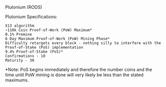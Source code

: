 Plutonium (RODS)

Plutonium Specifications:

    X13 algorithm
    ~110k Coin Proof-of-Work (PoW) Maximum*
    0.1% Premine
    6 Day Maximum Proof-of-Work (PoW) Mining Phase*
    Difficulty retargets every block - nothing silly to interfere with the Proof-of-Stake (PoS) implementation
    9.4% Proof-of-Stake (PoS)*
    Confirmations - 10
    Maturity - 30

*Note: PoS begins immediately and therefore the number coins and the time until PoW mining is done will very likely be less than the stated maximums.